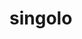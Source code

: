 # singolo

<!-- [https://timon4ik2102.github.io/singolo/](https://timon4ik2102.github.io/singolo/) -->
